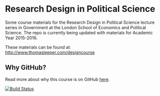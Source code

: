 # Research Design in Political Science #

Some course materials for the Research Design in Political Science lecture series in Government at the London School of Economics and Political Science. The repo is currently being updated with materials for Academic Year 2015-2016.

These materials can be found at: http://www.thomasleeper.com/designcourse


## Why GitHub? ##

Read more about why this course is on GitHub [here](fork.md).

[![Build Status](https://travis-ci.org/leeper/designcourse.png?branch=gh-pages)](https://travis-ci.org/leeper/designcourse)
